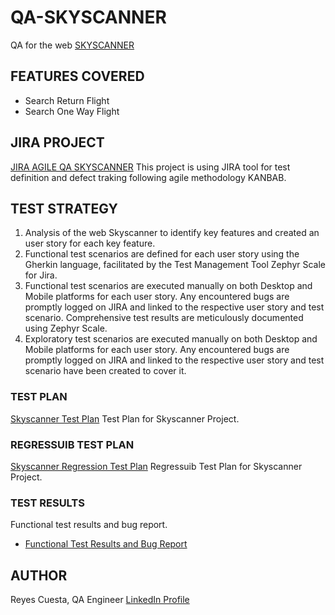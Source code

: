 # QA-SKYSCANNER
QA for the web [SKYSCANNER](https://skyscanner.com)

## FEATURES COVERED
* Search Return Flight
* Search One Way Flight


## JIRA PROJECT
[JIRA AGILE QA SKYSCANNER](https://bootcampqareyes.atlassian.net/jira/software/projects/QS/boards/3)
This project is using JIRA tool for test definition and defect traking following agile methodology KANBAB.



## TEST STRATEGY

1. Analysis of the web Skyscanner to identify key features and created an user story for each key feature.
2. Functional test scenarios are defined for each user story using the Gherkin language, facilitated by the Test Management Tool Zephyr Scale for Jira.
3. Functional test scenarios are executed manually on both Desktop and Mobile platforms for each user story. Any encountered bugs are promptly logged on JIRA and linked to the respective user story and test scenario. Comprehensive test results are meticulously documented using Zephyr Scale.
4. Exploratory test scenarios are executed manually on both Desktop and Mobile platforms for each user story. Any encountered bugs are promptly logged on JIRA and linked to the respective user story and test scenario have been created to cover it.


### TEST PLAN
[Skyscanner Test Plan](test-plan-skyscanner.pdf)
Test Plan for Skyscanner Project.

### REGRESSUIB TEST PLAN
[Skyscanner Regression Test Plan](regression-test-plan-skyscanner.pdf)
Regressuib Test Plan for Skyscanner Project.



### TEST RESULTS
Functional test results and bug report.
* [Functional Test Results and Bug Report](test-results-and-bug-report-skyscanner.pdf) 


## AUTHOR
Reyes Cuesta, QA Engineer
[LinkedIn Profile](https://www.linkedin.com/in/reyescuesta)
